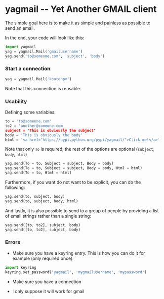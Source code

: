 # yagmail -- Yet Another GMAIL client

The simple goal here is to make it as simple and painless as possible to send an email.

In the end, your code will look like this:

```python
import yagmail
yag = yagmail.Mail('gmailusername')
yag.send('to@someone.com', 'subject', 'body')
```

### Start a connection

```python
yag = yagmail.Mail('kootenpv')
```

Note that this connection is reusable.

### Usability 

Defining some variables:

```python
to = 'to@someone.com'
to2 = 'another@someone.com
subject = 'This is obviously the subject'
body = 'This is obviously the body'
html = '<a href="https://pypi.python.org/pypi/yagmail/">Click me!</a>'
```

Note that only `To` is required, the rest of the options are optional (`subject`, `body`, `html`)

```python
yag.send(To = to, Subject = subject, Body = body)
yag.send(To = to, Subject = subject, Body = body, Html = html)
yag.send(To = to, Html = html)
```

Furthermore, if you want do not want to be explicit, you can do the following:

```python
yag.send(to, subject, body)
yag.send(to, subject, body, html)
```

And lastly, it is also possible to send to a group of people by providing a list of email strings rather than a single string:

```python
yag.send([to, to2], subject, body)
yag.send([to, to2], subject, body)
```

### Errors

- Make sure you have a keyring entry. This is how you can do it for example (only required once):

```python
import keyring
keyring.set_password('yagmail', 'mygmailusername', 'mypassword')
```

- Make sure you have a connection

- I only suppose it will work for gmail
